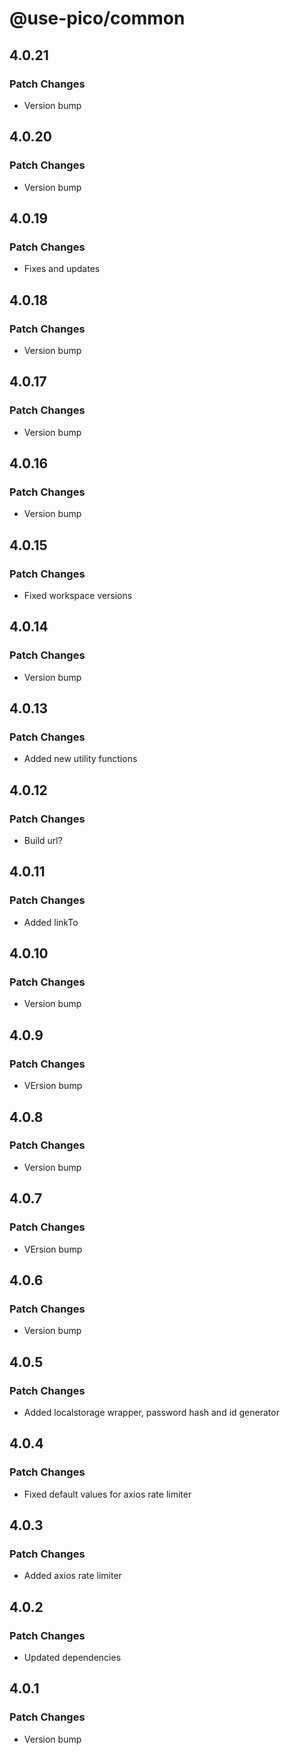 # @use-pico/common

## 4.0.21

### Patch Changes

- Version bump

## 4.0.20

### Patch Changes

- Version bump

## 4.0.19

### Patch Changes

- Fixes and updates

## 4.0.18

### Patch Changes

- Version bump

## 4.0.17

### Patch Changes

- Version bump

## 4.0.16

### Patch Changes

- Version bump

## 4.0.15

### Patch Changes

- Fixed workspace versions

## 4.0.14

### Patch Changes

- Version bump

## 4.0.13

### Patch Changes

- Added new utility functions

## 4.0.12

### Patch Changes

- Build url?

## 4.0.11

### Patch Changes

- Added linkTo

## 4.0.10

### Patch Changes

- Version bump

## 4.0.9

### Patch Changes

- VErsion bump

## 4.0.8

### Patch Changes

- Version bump

## 4.0.7

### Patch Changes

- VErsion bump

## 4.0.6

### Patch Changes

- Version bump

## 4.0.5

### Patch Changes

- Added localstorage wrapper, password hash and id generator

## 4.0.4

### Patch Changes

- Fixed default values for axios rate limiter

## 4.0.3

### Patch Changes

- Added axios rate limiter

## 4.0.2

### Patch Changes

- Updated dependencies

## 4.0.1

### Patch Changes

- Version bump
